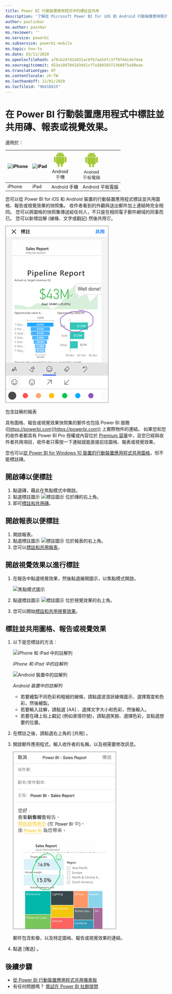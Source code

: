 ```yaml
---
title: Power BI 行動裝置應用程式中的標註並共用
description: '了解從 Microsoft Power BI for iOS 和 Android 行動裝置應用程式標註並共用圖格、報告和視覺效果。 '
author: paulinbar
ms.author: painbar
ms.reviewer: ''
ms.service: powerbi
ms.subservice: powerbi-mobile
ms.topic: how-to
ms.date: 03/11/2020
ms.openlocfilehash: af8cb247d2a931ac9fb7aa54fc37f9f4dcde74ae
ms.sourcegitcommit: 653e18d7041d3dd1cf7a38010372366975a98eae
ms.translationtype: HT
ms.contentlocale: zh-TW
ms.lasthandoff: 12/01/2020
ms.locfileid: "96416615"
---
```

# <a name="annotate-and-share-a-tile-report-or-visual-in-power-bi-mobile-apps"></a>在 Power BI 行動裝置應用程式中標註並共用磚、報表或視覺效果。
適用於：

| ![iPhone](./media/mobile-annotate-and-share-a-tile-from-the-mobile-apps/iphone-logo-50-px.png) | ![iPad](./media/mobile-annotate-and-share-a-tile-from-the-mobile-apps/ipad-logo-50-px.png) | ![Android 手機](./media/mobile-annotate-and-share-a-tile-from-the-mobile-apps/android-phone-logo-50-px.png) | ![Android 平板電腦](./media/mobile-annotate-and-share-a-tile-from-the-mobile-apps/android-tablet-logo-50-px.png) |
|:--- |:--- |:--- |:--- |
| iPhone |iPad |Android 手機 |Android 平板電腦 |

您可以從 Power BI for iOS 和 Android 裝置的行動裝置應用程式標註並共用圖格、報告或視覺效果的快照集。 收件者看到的外觀與送出郵件加上連結時完全相同。 您可以將圖格的快照集傳送給任何人，不只是在相同電子郵件網域的同事而已。 您可以新增註解 (線條、文字或戳記) 然後共用它。

![包含註解的報表](./media/mobile-annotate-and-share-a-tile-from-the-mobile-apps/power-bi-iphone-annotate.png)

包含註解的報表 

具有圖格、報告或視覺效果快照集的郵件也包括 Power BI 服務 ([https://powerbi.com](https://powerbi.com)) 上實際物件的連結。 如果您和您的收件者都具有 Power BI Pro 授權或內容位於 [Premium 容量](../../admin/service-premium-what-is.md)中，且您已經與收件者共用項目，收件者只需按一下連結就能直接前往圖格、報表或視覺效果。 

您也可以[從 Power BI for Windows 10 裝置的行動裝置應用程式共用圖格](mobile-windows-10-phone-app-get-started.md)，但不能標註磚。

## <a name="open-a-tile-for-annotating"></a>開啟磚以便標註
1. 點選磚，藉此在焦點模式中開啟。
2. 點選標註圖示 ![標註圖示](./././media/mobile-annotate-and-share-a-tile-from-the-mobile-apps/power-bi-ios-annotate-icon.png) 位於磚的右上角。
3. 即可[標註和共用磚](mobile-annotate-and-share-a-tile-from-the-mobile-apps.md#annotate-and-share-the-tile-report-or-visual)。

## <a name="open-a-report-for-annotating"></a>開啟報表以便標註
1. 開啟報表。 
2. 點選標註圖示 ![標註圖示](./././media/mobile-annotate-and-share-a-tile-from-the-mobile-apps/power-bi-ios-annotate-icon.png) 位於報表的右上角。
3. 您可以[標註和共用報表](mobile-annotate-and-share-a-tile-from-the-mobile-apps.md#annotate-and-share-the-tile-report-or-visual)。

## <a name="open-a-visual-for-annotating"></a>開啟視覺效果以進行標註
1. 在報告中點選視覺效果，然後點選展開圖示，以焦點模式開啟。 
   
    ![焦點模式圖示](./media/mobile-annotate-and-share-a-tile-from-the-mobile-apps/power-bi-ios-visual-focus-mode.png)
2. 點選標註圖示 ![標註圖示](./././media/mobile-annotate-and-share-a-tile-from-the-mobile-apps/power-bi-ios-annotate-icon.png) 位於視覺效果的右上角。
3. 您可以開始[標註和共用視覺效果](mobile-annotate-and-share-a-tile-from-the-mobile-apps.md#annotate-and-share-the-tile-report-or-visual)。

## <a name="annotate-and-share-the-tile-report-or-visual"></a>標註並共用圖格、報告或視覺效果
1. 以下是您標註的方法︰  
   
   ![iPhone 和 iPad 中的註解列](./media/mobile-annotate-and-share-a-tile-from-the-mobile-apps/power-bi-ios-annotation-menu.png)
   
   *iPhone 和 iPad 中的註解列*
   
   ![Android 裝置中的註解列](./media/mobile-annotate-and-share-a-tile-from-the-mobile-apps/power-bi-android-annotate-bar.png)
   
   *Android 裝置中的註解列*
   
   * 若要繪製不同色彩和粗細的線條，請點選波浪狀線條圖示、選擇寬度和色彩，然後繪製。  
   * 若要輸入註解，請點選 [AA]  、選擇文字大小和色彩，然後輸入。  
   * 若要在磚上貼上戳記 (例如表情符號)，請點選笑臉、選擇色彩，並點選想要的位置。   
2. 在標註之後，請點選右上角的 [共用]  。
3. 開啟郵件應用程式，輸入收件者的名稱，以及視需要修改訊息。  
   
   ![電子郵件中已註解的報表](./media/mobile-annotate-and-share-a-tile-from-the-mobile-apps/power-bi-iphone-annotate-send.png)
   
   郵件包含影像，以及特定圖格、報告或視覺效果的連結。 
4. 點選 [傳送]  。

## <a name="next-steps"></a>後續步驟
* [從 Power BI 行動裝置應用程式共用儀表板](mobile-share-dashboard-from-the-mobile-apps.md)
* 有任何問題嗎？ [嘗試在 Power BI 社群提問](https://community.powerbi.com/)
